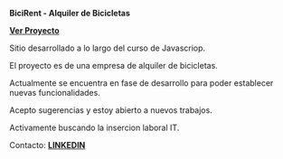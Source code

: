 <strong>BiciRent - Alquiler de Bicicletas</strong>

<a href="https://andresfernandez89.github.io/bicirent-js/" target="_blank"><strong>Ver Proyecto</strong><a/>

Sitio desarrollado a lo largo del curso de Javascriop.

El proyecto es de una empresa de alquiler de bicicletas.

Actualmente se encuentra en fase de desarrollo para poder establecer nuevas funcionalidades.

Acepto sugerencias y estoy abierto a nuevos trabajos.

Activamente buscando la insercion laboral IT.

Contacto: <a href="https://www.linkedin.com/in/andresfernandezdeveloper/" target="_blank"><strong>LINKEDIN</strong><a/>

